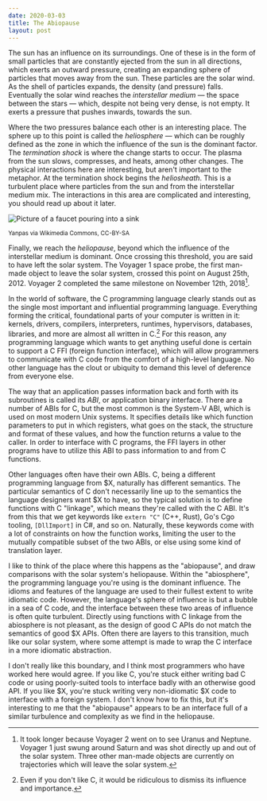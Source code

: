 ```yaml
---
date: 2020-03-03
title: The Abiopause
layout: post
---
```


The sun has an influence on its surroundings. One of these is in the form of
small particles that are constantly ejected from the sun in all directions,
which exerts an outward pressure, creating an expanding sphere of particles that
moves away from the sun. These particles are the solar wind. As the shell of
particles expands, the density (and pressure) falls. Eventually the solar wind
reaches the *interstellar medium* &mdash; the space between the stars &mdash;
which, despite not being very dense, is not empty. It exerts a pressure that
pushes inwards, towards the sun.

Where the two pressures balance each other is an interesting place. The sphere
up to this point is called the *heliosphere* &mdash; which can be roughly
defined as the zone in which the influence of the sun is the dominant factor.
The *termination shock* is where the change starts to occur. The plasma from the
sun slows, compresses, and heats, among other changes. The physical interactions
here are interesting, but aren't important to the metaphor. At the
termination shock begins the *heliosheath*. This is a turbulent place where
particles from the sun and from the interstellar medium mix. The interactions in
this area are complicated and interesting, you should read up about it later.

![Picture of a faucet pouring into a sink](https://legacy.sr.ht/_FIT.svg)

<div class="text-center">
  <small>Yanpas via Wikimedia Commons, CC-BY-SA</small>
</div>

Finally, we reach the *heliopause*, beyond which the influence of the
interstellar medium is dominant. Once crossing this threshold, you are said to
have left the solar system. The Voyager 1 space probe, the first man-made object
to leave the solar system, crossed this point on August 25th, 2012. Voyager 2
completed the same milestone on November 12th, 2018[^1].

[^1]: It took longer because Voyager 2 went on to see Uranus and Neptune. Voyager 1 just swung around Saturn and was shot directly up and out of the solar system. Three other man-made objects are currently on trajectories which will leave the solar system.

In the world of software, the C programming language clearly stands out as the
single most important and influential programming language.  Everything
forming the critical, foundational parts of your computer is written in it:
kernels, drivers, compilers, interpreters, runtimes, hypervisors, databases,
libraries, and more are almost all written in C.[^2] For this reason, any
programming language which wants to get anything useful done is certain to
support a C FFI (foreign function interface), which will allow programmers to
communicate with C code from the comfort of a high-level language. No other
language has the clout or ubiquity to demand this level of deference from
everyone else.

[^2]: Even if you don't like C, it would be ridiculous to dismiss its influence and importance.

The way that an application passes information back and forth with its
subroutines is called its *ABI*, or application binary interface. There are a
number of ABIs for C, but the most common is the System-V ABI, which is used on
most modern Unix systems. It specifies details like which function parameters to
put in which registers, what goes on the stack, the structure and format of
these values, and how the function returns a value to the caller. In order to
interface with C programs, the FFI layers in other programs have to utilize this
ABI to pass information to and from C functions.

Other languages often have their own ABIs. C, being a different programming
language from $X, naturally has different semantics. The particular semantics of
C don't necessarily line up to the semantics the language designers want $X to
have, so the typical solution is to define functions with C "linkage", which
means they're called with the C ABI. It's from this that we get keywords like
`extern "C"` (C++, Rust), Go's Cgo tooling, `[DllImport]` in C#, and so on.
Naturally, these keywords come with a lot of constraints on how the function
works, limiting the user to the mutually compatible subset of the two ABIs, or
else using some kind of translation layer.

I like to think of the place where this happens as the "abiopause", and draw
comparisons with the solar system's heliopause. Within the "abiosphere", the
programming language you're using is the dominant influence. The idioms and
features of the language are used to their fullest extent to write idiomatic
code. However, the language's sphere of influence is but a bubble in a sea of C
code, and the interface between these two areas of influence is often quite
turbulent. Directly using functions with C linkage from the abiosphere is not
pleasant, as the design of good C APIs do not match the semantics of good
$X APIs. Often there are layers to this transition, much like our solar
system, where some attempt is made to wrap the C interface in a more idiomatic
abstraction.

I don't really like this boundary, and I think most programmers who have worked
here would agree. If you like C, you're stuck either writing bad C code or using
poorly-suited tools to interface badly with an otherwise good API. If you like
$X, you're stuck writing very non-idiomatic $X code to interface with a foreign
system. I don't know how to fix this, but it's interesting to me that the
"abiopause" appears to be an interface full of a similar turbulence and
complexity as we find in the heliopause.
